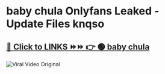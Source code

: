 
 # baby chula Onlyfans Leaked - Update Files knqso

## <h2><a href="https://clipsfans.com/baby_chula&ref=git">🔗 Click to LINKS ⏩⏩ 👉 🟢 baby chula </a></h2>

<a href="https://clipsfans.com/baby_chula&ref=git" rel="nofollow" data-target="animated-image.originalLink"><img src="https://i.ibb.co.com/xMMVF88/686577567.gif" alt="Viral Video Original" style="max-width: 100%; display: inline-block;" data-target="animated-image.originalImage"></a>

